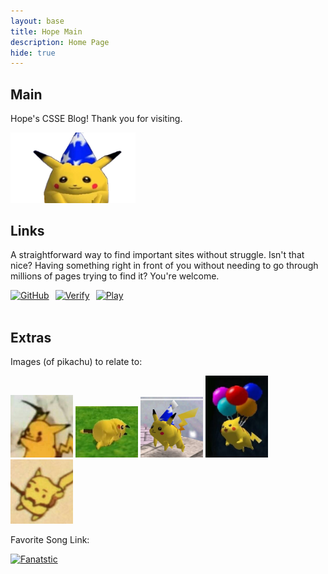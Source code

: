 ```yaml
---
layout: base
title: Hope Main
description: Home Page
hide: true
---
```


## Main 

Hope's CSSE Blog! Thank you for visiting.

<img src="./images/main/goofpikachu.png" alt="pikachu" width="200"/>

<br>

## Links 
A straightforward way to find important sites without struggle. Isn't that nice? Having something right in front of you without needing to go through millions of pages trying to find it? You're welcome.

<div style="display: flex; flex-wrap: wrap; gap: 10px;">
    <a href="https://github.com/McHopiee/HBlog">
        <img src="https://i.imgur.com/jESzgMD.png" alt="GitHub" width="150">
    </a>
    <a href="https://nighthawkcoders.github.io/portfolio_2025/devops/tools/verify">
        <img src="https://i.imgur.com/zTfErrY.png" alt="Verify" width="150">
    </a>
     <a href="https://nighthawkcoders.github.io/portfolio_2025/devops/github/pages/play">
        <img src="https://i.imgur.com/gPJvp5X.png" alt="Play" width="150">
    </a>
 </div>

<br>

## Extras 

Images (of pikachu) to relate to:

<img src="./images/main/mewhen.jpg" alt="rip" width="100"/>
<img src="./images/main/same.jpg" alt="dead" width="100"/>
<img src="./images/main/pika.jpg" alt="oop" width="100"/>
<img src="./images/main/wee.jpg" alt="balloons" width="100"/>
<img src="./images/main/help.jpg" alt="help" width="100"/>

<br>

Favorite Song Link:

<div style="display: flex; flex-wrap: wrap; gap: 10px;">
    <a href="https://youtu.be/t9mpyRzipww?si=843vQ8eXbxVha7Qc">
        <img src="https://cdn.vectorstock.com/i/500p/79/92/play-button-icon-vector-46747992.jpg" alt="Fanatstic" width="100">
    </a>

<br>

